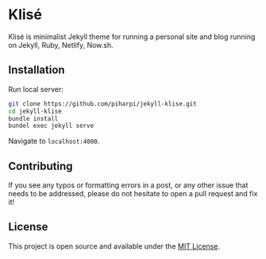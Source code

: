 # Klisé

Klisé is minimalist Jekyll theme for running a personal site and blog running on Jekyll, Ruby, Netlify, Now.sh.

## Installation

Run local server:

```bash
git clone https://github.com/piharpi/jekyll-klise.git
cd jekyll-klise
bundle install
bundel exec jekyll serve
```

Navigate to `localhost:4000`.

## Contributing

If you see any typos or formatting errors in a post, or any other issue that needs to be addressed, please do not hesitate to open a pull request and fix it!

## License

This project is open source and available under the [MIT License](LICENSE).
